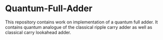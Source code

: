 # Quantum-Full-Adder
This repository contains work on implementation of a quantum full adder. 
It contains quantum analogue of the classical ripple carry adder as well as classical carry lookahead adder.

